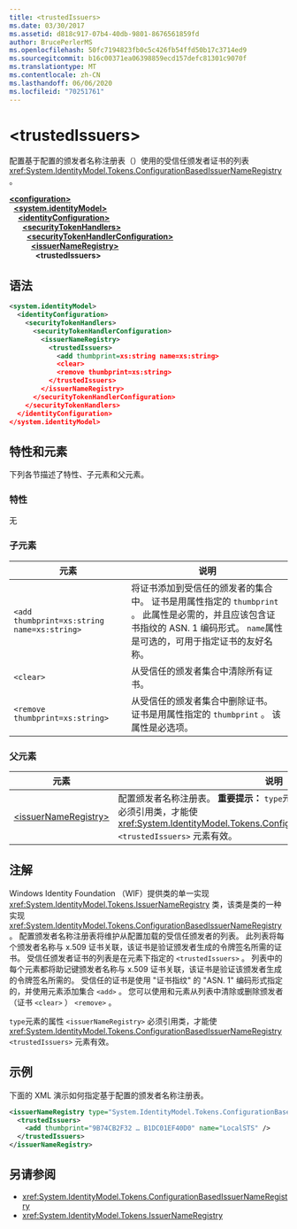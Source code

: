 ```yaml
---
title: <trustedIssuers>
ms.date: 03/30/2017
ms.assetid: d818c917-07b4-40db-9801-8676561859fd
author: BrucePerlerMS
ms.openlocfilehash: 50fc7194823fb0c5c426fb54ffd50b17c3714ed9
ms.sourcegitcommit: b16c00371ea06398859ecd157defc81301c9070f
ms.translationtype: MT
ms.contentlocale: zh-CN
ms.lasthandoff: 06/06/2020
ms.locfileid: "70251761"
---
```

# \<trustedIssuers>
配置基于配置的颁发者名称注册表（）使用的受信任颁发者证书的列表 <xref:System.IdentityModel.Tokens.ConfigurationBasedIssuerNameRegistry> 。  
  
[**\<configuration>**](../configuration-element.md)\
&nbsp;&nbsp;[**\<system.identityModel>**](system-identitymodel.md)\
&nbsp;&nbsp;&nbsp;&nbsp;[**\<identityConfiguration>**](identityconfiguration.md)\
&nbsp;&nbsp;&nbsp;&nbsp;&nbsp;&nbsp;[**\<securityTokenHandlers>**](securitytokenhandlers.md)\
&nbsp;&nbsp;&nbsp;&nbsp;&nbsp;&nbsp;&nbsp;&nbsp;[**\<securityTokenHandlerConfiguration>**](securitytokenhandlerconfiguration.md)\
&nbsp;&nbsp;&nbsp;&nbsp;&nbsp;&nbsp;&nbsp;&nbsp;&nbsp;&nbsp;[**\<issuerNameRegistry>**](issuernameregistry.md)\
&nbsp;&nbsp;&nbsp;&nbsp;&nbsp;&nbsp;&nbsp;&nbsp;&nbsp;&nbsp;&nbsp;&nbsp;**\<trustedIssuers>**  
  
## <a name="syntax"></a>语法  
  
```xml  
<system.identityModel>  
  <identityConfiguration>  
    <securityTokenHandlers>  
      <securityTokenHandlerConfiguration>  
        <issuerNameRegistry>  
          <trustedIssuers>  
            <add thumbprint=xs:string name=xs:string>  
            <clear>  
            <remove thumbprint=xs:string>  
          </trustedIssuers>  
        </issuerNameRegistry>  
      </securityTokenHandlerConfiguration>  
    </securityTokenHandlers>  
  </identityConfiguration>  
</system.identityModel>  
```  
  
## <a name="attributes-and-elements"></a>特性和元素  
 下列各节描述了特性、子元素和父元素。  
  
### <a name="attributes"></a>特性  
 无  
  
### <a name="child-elements"></a>子元素  
  
|元素|说明|  
|-------------|-----------------|  
|`<add thumbprint=xs:string name=xs:string>`|将证书添加到受信任的颁发者的集合中。 证书是用属性指定的 `thumbprint` 。 此属性是必需的，并且应该包含证书指纹的 ASN. 1 编码形式。 `name`属性是可选的，可用于指定证书的友好名称。|  
|`<clear>`|从受信任的颁发者集合中清除所有证书。|  
|`<remove thumbprint=xs:string>`|从受信任的颁发者集合中删除证书。 证书是用属性指定的 `thumbprint` 。 该属性是必选项。|  
  
### <a name="parent-elements"></a>父元素  
  
|元素|说明|  
|-------------|-----------------|  
|[\<issuerNameRegistry>](issuernameregistry.md)|配置颁发者名称注册表。 **重要提示：** `type`元素的属性 `<issuerNameRegistry>` 必须引用类，才能使 <xref:System.IdentityModel.Tokens.ConfigurationBasedIssuerNameRegistry> `<trustedIssuers>` 元素有效。|  
  
## <a name="remarks"></a>注解  
 Windows Identity Foundation （WIF）提供类的单一实现 <xref:System.IdentityModel.Tokens.IssuerNameRegistry> 类，该类是类的一种实现 <xref:System.IdentityModel.Tokens.ConfigurationBasedIssuerNameRegistry> 。 配置颁发者名称注册表将维护从配置加载的受信任颁发者的列表。 此列表将每个颁发者名称与 x.509 证书关联，该证书是验证颁发者生成的令牌签名所需的证书。 受信任颁发者证书的列表是在元素下指定的 `<trustedIssuers>` 。 列表中的每个元素都将助记键颁发者名称与 x.509 证书关联，该证书是验证该颁发者生成的令牌签名所需的。 受信任的证书是使用 "证书指纹" 的 "ASN. 1" 编码形式指定的，并使用元素添加集合 `<add>` 。 您可以使用和元素从列表中清除或删除颁发者（证书 `<clear>` ） `<remove>` 。  
  
 `type`元素的属性 `<issuerNameRegistry>` 必须引用类，才能使 <xref:System.IdentityModel.Tokens.ConfigurationBasedIssuerNameRegistry> `<trustedIssuers>` 元素有效。  
  
## <a name="example"></a>示例  
 下面的 XML 演示如何指定基于配置的颁发者名称注册表。  
  
```xml  
<issuerNameRegistry type="System.IdentityModel.Tokens.ConfigurationBasedIssuerNameRegistry, System.IdentityModel, Version=4.0.0.0, Culture=neutral, PublicKeyToken=b77a5c561934e089">  
  <trustedIssuers>  
    <add thumbprint="9B74CB2F32 … B1DC01EF40D0" name="LocalSTS" />  
  </trustedIssuers>  
</issuerNameRegistry>  
```  
  
## <a name="see-also"></a>另请参阅

- <xref:System.IdentityModel.Tokens.ConfigurationBasedIssuerNameRegistry>
- <xref:System.IdentityModel.Tokens.IssuerNameRegistry>
